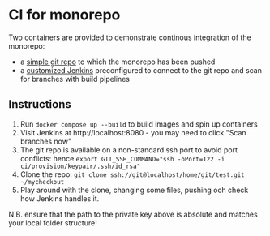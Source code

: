 # CI for monorepo
Two containers are provided to demonstrate continous integration of the monorepo:
 * a [simple git repo](Dockerfile.gitrepo) to which the monorepo has been pushed
 * a [customized Jenkins](Dockerfile.jenkins) preconfigured to connect to the git repo and scan for branches with build pipelines

## Instructions
1. Run `docker compose up --build` to build images and spin up containers
2. Visit Jenkins at http://localhost:8080  - you may need to click "Scan branches now"
3. The git repo is available on a non-standard ssh port to avoid port conflicts: hence  `export GIT_SSH_COMMAND="ssh -oPort=122 -i ci/provision/keypair/.ssh/id_rsa"`
4. Clone the repo: `git clone ssh://git@localhost/home/git/test.git ~/mycheckout`
5. Play around with the clone, changing some files, pushing och check how Jenkins handles it.

N.B. ensure that the path to the private key above is absolute and matches your local folder structure!
